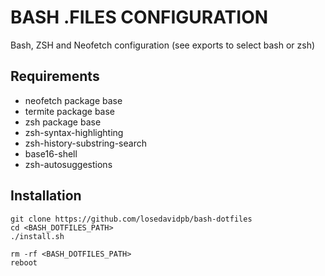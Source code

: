 # BASH .FILES CONFIGURATION

Bash, ZSH and Neofetch configuration (see exports to select bash or zsh)

## Requirements

* neofetch package base
* termite package base
* zsh package base
* zsh-syntax-highlighting
* zsh-history-substring-search
* base16-shell
* zsh-autosuggestions

## Installation

```
git clone https://github.com/losedavidpb/bash-dotfiles
cd <BASH_DOTFILES_PATH>
./install.sh

rm -rf <BASH_DOTFILES_PATH>
reboot
```